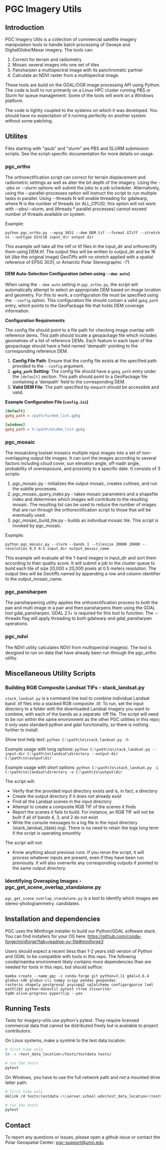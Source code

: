 # PGC Imagery Utils


## Introduction
PGC Imagery Utils is a collection of commercial satellite imagery manipulation tools to handle batch processing of 
Geoeye and DigitalGlobe/Maxar imagery. The tools can:

1) Correct for terrain and radiometry
2) Mosaic several images into one set of tiles
3) Pansharpen a multispectral image with its panchromatic partner
4) Calculate an NDVI raster from a multispectral image.

These tools are build on the GDAL/OGR image processing API using Python.  The code is built to run primarily on a Linux 
HPC cluster running PBS or Slurm for queue management.  Some of the tools will work on a Windows platform.

The code is tightly coupled to the systems on which it was developed.  You should have no expectation of it running 
perfectly on another system without some patching.

## Utilites
Files starting with "qsub" and "slurm" are PBS and SLURM submission scripts.  See the script-specific documentation for 
more details on usage.

### pgc_ortho

The orthorectification script can correct for terrain displacement and radiometric settings as well as alter the bit 
depth of the imagery.  Using the --pbs or --slurm options will submit the jobs to a job scheduler.  Alternatively, 
using the --parallel-processes option will instruct the script to run multiple tasks in parallel.  Using --threads N 
will enable threading for gdalwarp, where N is the number of threads (or ALL_CPUS); this option will not work with 
--pbs/--slurm, and (threads * parallel processes) cannot exceed number of threads available on system.

Example:
```
python pgc_ortho.py --epsg 3031 --dem DEM.tif --format GTiff --stretch ns --outtype UInt16 input_dir output dir
```

This example will take all the nitf or tif files in the input_dir and orthorectify them using DEM.tif.  The output files
will be written to output_dir and be 16 bit (like the original image) GeoTiffs with no stretch applied with a spatial 
reference of EPSG 3031, or Antarctic Polar Stereographic -71.

#### DEM Auto-Selection Configuration (when using `--dem auto`)

When using the `--dem auto` setting in `pgc_ortho.py`, the script will automatically attempt to select an appropriate 
DEM based on image location and geometry. For this to work, a configuration file must be specified using the `--config`
option. This configuration file should contain a valid `gpkg_path` entry, which points to the GeoPackage file that holds
DEM coverage information.

**Configuration Requirements**

The config file should point to a file path for checking image overlap with reference dems. This path should locate a 
geopackage file which includes geometries of a list of reference DEMs. Each feature in each layer of the geopackage 
should have a field named 'dempath' pointing to the corresponding reference DEM.

1. **Config File Path**: Ensure that the config file exists at the specified path provided to the `--config` argument.
2. **`gpkg_path` Setting**: The config file should have a `gpkg_path` entry under the `[default]` section. This path 
should point to a GeoPackage file containing a 'dempath' field to the corresponding DEM.
3. **Valid DEM File**: The path specified by `dempath` should be accessible and valid.

**Example Configuration File (`config.ini`)**

```ini
[default]
gpkg_path = /path/to/dem_list.gpkg

[windows]
gpkg_path = V:\path\to\dem_list.gpkg
```

### pgc_mosaic

The mosaicking toolset mosaics multiple input images into a set of non-overlapping output tile images.  It can sort the 
images according to several factors including cloud cover, sun elevation angle, off-nadir angle, probability of 
overexposure, and proximity to a specific date.  It consists of 3 scripts:

1. pgc_mosaic.py - initializes the output mosaic, creates cutlines, and run the subtile processes.
2. pgc_mosaic_query_index.py - takes mosaic parameters and a shapefile index and determines which images will contribute
to the resulting mosaic. The resulting list can be used to reduce the number of images that are run through the 
orthorectification script to those that will be eventually used.
3. pgc_mosaic_build_tile.py - builds an individual mosaic tile.  This script is invoked by pgc_mosaic.

Example:
```
python pgc_mosaic.py --slurm --bands 1 --tilesize 20000 20000 --resolution 0.5 0.5 input_dir output_mosaic_name
```

This example will evaluate all the 1-band images in input_dir and sort them according to their quality score.  It will 
submit a job to the cluster queue to build each tile of size 20,000 x 20,000 pixels at 0.5 meters resolution.  The 
output tiles will be Geotiffs named by appending a row and column identifier to the output_mosaic_name.

### pgc_pansharpen

The pansharpening utility applies the orthorectification process to both the pan and multi image in a pair and then 
pansharpens them using the GDAL tool gdal_pansharpen.  GDAL 2.1+ is required for this tool to function.  The --threads
flag will apply threading to both gdalwarp and gdal_pansharpen operations.

### pgc_ndvi

The NDVI utility calculates NDVI from multispectral image(s).  The tool is designed to run on data that have already
been run through the pgc_ortho utility.

## Miscellaneous Utility Scripts

### Building RGB Composite Landsat TIFs - stack_landsat.py

`stack_landsat.py` is a command line tool to combine individual Landsat band .tif files into a stacked RGB composite 
.tif. To run, set the input directory to a folder with the downloaded Landsat imagery you want to combine, with each of 
the bands as a separate .tiff file. The script will need to be run within the same environment as the other PGC 
utilities in this repo; it only uses standard python and gdal functionality, so there is nothing further to install.

Show tool help text:
```python C:\path\to\stack_landsat.py -h```

Example usage with long options:
```python C:\path\to\stack_landsat.py --input-dir C:\path\to\landsat\directory --output-dir C:\path\to\output\dir```

Example usage with short options:
```python C:\path\to\stack_landsat.py -i C:\path\to\landsat\directory -o C:\path\to\output\dir```

The script will:
 - Verify that the provided input directory exists and is, in fact, a directory
 - Create the output directory if it does not already exist
 - Find all the Landsat scenes in the input directory
 - Attempt to create a composite RGB TIF of the scenes it finds
 - Report the scenes it fails to build. For instance, an RGB TIF will not be built if all of bands 4, 3, and 2 do 
not exist
 - Write the console messages to a log file in the input directory (stack_landsat_{date}.log). There is no need to 
retain the logs long term if the script is operating smoothly

The script will not:
 - Know anything about previous runs. If you rerun the script, it will process whatever inputs are present, even if 
they have been run previously. It will also overwrite any corresponding outputs if pointed to the same output 
directory.

### Identifying Overaping Images - pgc_get_scene_overlap_standalone.py
`pgc_get_scene_overlap_standalone.py` is a tool to identify which images are stereo-photogrammetry. 
candidates.

## Installation and dependencies
PGC uses the Miniforge installer to build our Python/GDAL software stack.  You can find installers for your OS here:
https://github.com/conda-forge/miniforge?tab=readme-ov-file#miniforge3

Users should expect a recent (less than 1-2 years old) version of Python and GDAL to be compatible with tools in this 
repo.
The following conda/mamba environment likely contains more dependencies than are needed for tools in this repo, but 
should suffice:
```
mamba create --name pgc -c conda-forge git python=3.11 gdal=3.6.4 globus-sdk globus-cli numpy scipy pandas geopandas 
rasterio shapely postgresql psycopg2 sqlalchemy configargparse lxml pathlib2 python-dateutil pytest rtree xlsxwriter 
tqdm alive-progress pyperclip --yes
```

## Running Tests
Tests for imagery-utils use python's pytest. They require licensed commercial data that cannot be distributed freely
but is available to project contributors.

On Linux systems, make a symlink to the test data location:
```sh
# first time only
ln -s <test_data_location>/tests/testdata tests/

# run the tests
pytest
```

On Windows, you have to use the full network path and not a mounted drive letter path:
```sh
# first time only
mklink /d tests\testdata <\\server.school.edu\test_data_location>\tests\testdata

# run the tests
pytest
```

## Contact
To report any questions or issues, please open a github issue or contact the Polar Geospatial Center: 
pgc-support@umn.edu
